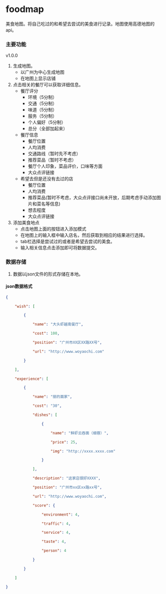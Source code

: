 # foodmap
美食地图。将自己吃过的和希望去尝试的美食进行记录。地图使用高德地图的api。

### 主要功能

v1.0.0

1. 生成地图。
   - 以广州为中心生成地图
   - 在地图上显示店铺
2. 点击相关的餐厅可以获取详细信息。
   + 餐厅评分
     + 环境（5分制）
     + 交通（5分制）
     + 味道（5分制）
     + 服务（5分制）
     + 个人偏好（5分制）
     + 总分（全部加起来）
   + 餐厅信息
     - 餐厅位置
     - 人均消费
     - 交通路线（暂时先不考虑）
     - 推荐菜品（暂时不考虑）
     - 餐厅个人印象，菜品评价，口味等方面
     - 大众点评链接
   + 希望去但是还没有去过的店
     + 餐厅位置
     + 人均消费
     + 推荐菜品(暂时不考虑，大众点评接口尚未开放，后期考虑手动添加图片和菜名等信息)
     + 想去程度
     + 大众点评链接
3. 添加美食地点
   - 点击地图上面的按钮进入添加模式
   - 在地图上的输入框中输入店名，然后获取到相应的结果进行选择。
   - tab栏选择是尝试过的或者是希望去尝试的美食。
   - 输入相关信息点击添加即可将数据提交。

### 数据存储

1. 数据以json文件的形式存储在本地。

#### json数据格式



```json
{

	"wish": [

		{

			"name": "大头虾越南餐厅",

			"cost": 100,

			"position": "广州市XX区XX路XX号",

			"url": "http://www.woyaochi.com"

		}

	],

	"experience": [

		{

			"name": "丽的面家",

			"cost": "30",

			"dishes": [

				{

					"name": "鲜虾云吞面（细蓉）",

					"price": 25,

					"img": "http://xxxx.xxxx.com"

				}

			],

			"description": "这家店很好XXXX",

			"position": "广州市xx区xx路xx号",

			"url": "http://www.woyaochi.com",

			"score": {

				"environment": 4,

				"traffic": 4,

				"service": 4,

				"taste": 4,

				"person": 4

			}

		}

	]

}

```

